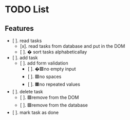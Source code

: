 # TODO List
## Features
- [ ]. read tasks
  - [x]. read tasks from database and put in the DOM
  - [ ]. �️ sort tasks alphabeticallay
- [ ]. add task
  - [ ]. add form validation
    - [ ]. �🟩️no empty input
    - [ ]. 🟩️no spaces
    - [ ]. 🟧️no repeated values
- [ ]. delete task
    - [ ]. 🟩️remove from the DOM
    - [ ]. 🟩️remove from the database
- [ ]. mark task as done
